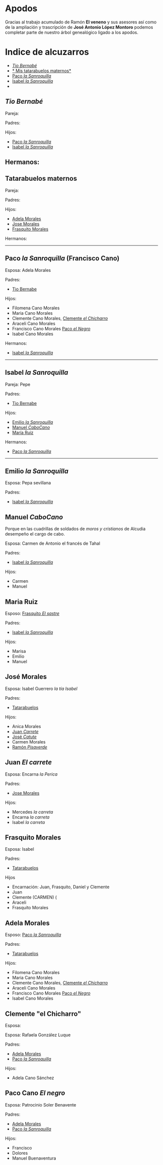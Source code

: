 # Apodos
Gracias al trabajo acumulado de Ramón **El veneno** y sus asesores así como de la ampliación y trascripción de **José Antonio López Montoro** podemos completar parte de nuestro árbol genealógico ligado a los apodos.

# Indice de alcuzarros 


- [*Tio Bernabé*](#tioBernabe) 
- [* Mis tatarabuelos maternos*](#tatara)
- [Paco *la Sanroquilla*](#PacolaSanroquilla)
- [Isabel *la Sanroquilla*](#IsabellaSanroquilla)
- 


## *Tio Bernabé* <a name="tioBernabe"></a> 
  Pareja:

  Padres:

  Hijos:
  - [Paco *la Sanroquilla*](#PacolaSanroquilla)
  - [Isabel *la Sanroquilla*](#IsabellaSanroquilla)


Hermanos:
---

 
## Tatarabuelos maternos <a name="tatara"></a>
  Pareja:
  
  Padres:
  
  
  Hijos:
  - [Adela Morales](#AdelaMorales)
  - [Jose Morales](#JoseMorales)
  - [Frasquito Morales](#FrasquitoMorales)

  Hermanos:
  
---

## Paco *la Sanroquilla* (Francisco Cano) <a name="PacolaSanroquilla"></a> 
  Esposa: Adela Morales
  
  Padres: 
  - [Tio Bernabe](#tioBernabe)
  
  Hijos:
  - Filomena Cano Morales 
  - Maria Cano Morales
  - Clemente Cano Morales, [Clemente *el Chicharro*](#ClementeelChicharro)
  - Araceli Cano Morales
  - Francisco Cano Morales [Paco *el Negro*](#Pacoelnegro)
  - Isabel Cano Morales
  
  Hermanos:
  - [Isabel *la Sanroquilla*](#IsabellaSanroquilla)
 
---

## Isabel *la Sanroquilla* <a name="IsabellaSanroquilla"></a> 
  Pareja: Pepe
  
  Padres:
  - [Tio Bernabe](#tioBernabe)
  
  Hijos: 
  - [Emilio *la Sanroquilla*](#EmilioLaSanroquilla)
  - [Manuel *CaboCano*](#ManuelCaboCano)
  - [María Ruiz](#MariaRuiz)

  Hermanos:
  - [Paco *la Sanroquilla*](#PacolaSanroquilla)

---
<a name="EmilioLaSanroquilla"></a> 
## Emilio *la Sanroquilla* 
  Esposa: Pepa sevillana

  Padres:
  - [Isabel *la Sanroquilla*](#IsabellaSanroquilla)

<a name="ManuelCaboCano"></a> 
## Manuel *CaboCano*
  Porque en las cuadrillas de soldados de *moros y cristianos* de Alcudia desempeño el cargo de cabo.
  
  Esposa: Carmen de Antonio el francés de Tahal
  
  Padres:
  - [Isabel *la Sanroquilla*](#IsabellaSanroquilla)
  
  Hijos: 
  - Carmen
  - Manuel

<a name="MariaRuiz"></a> 
## Maria Ruiz
  Esposo: [Frasquito *El sastre*](#Frasquitoelsastre)

  Padres:
  - [Isabel *la Sanroquilla*](#IsabellaSanroquilla)

  Hijos:
  - Marisa
  - Emilio
  - Manuel
  

<a name="JoseMorales"></a> 
## José Morales  
  Esposa: Isabel Guerrero *la tía Isabel*
  
  Padres:
  - [Tatarabuelos](#tatara)
  
  Hijos:
  - Anica Morales
  - [Juan *Carrete*](#JuanCarrete)
  - [José *Catute*](#JoseCatute)
  - Carmen Morales
  - [Ramón *Pisaverde*](#RamonPisaverde)
  
  
  <a name="JuanCarrete"></a> 
## Juan *El carrete*  
  Esposa: Encarna *la Perica*
  
  Padres:
  - [Jose Morales](#JoseMorales)
  
  Hijos:
  - Mercedes *la carreta*
  - Encarna *la carreta*
  - Isabel *la carreta*



## Frasquito Morales  <a name="FrasquitoMorales"></a>
  Esposa: Isabel

  Padres:
  - [Tatarabuelos](#tatara)

  Hijos
  - Encarnación: Juan, Frasquito, Daniel y Clemente
  - Juan 
  - Clemente   (CARMEN) (
  - Araceli
  - Frasquito Morales



<a name="AdelaMorales"></a> 
## Adela Morales
  Esposo: [Paco *la Sanroquilla*](#PacolaSanroquilla)
  
  Padres:
  - [Tatarabuelos](#tatara)  
  
  Hijos:
  - Filomena Cano Morales 
  - Maria Cano Morales
  - Clemente Cano Morales, [Clemente *el Chicharro*](#ClementeelChicharro)
  - Araceli Cano Morales
  - Francisco Cano Morales [Paco *el Negro*](#Pacoelnegro)
  - Isabel Cano Morales


<a name="ClementeelChicharro"></a> 
## Clemente "el Chicharro"
  Esposa:
  
  Esposa: Rafaela González Luque
  
  Padres:
  - [Adela Morales](#AdelaMorales)
  - [Paco *la Sanroquilla*](#PacolaSanroquilla)
  
 
  Hijos: 
  - Adela Cano Sánchez




<a name="Pacoelnegro"></a> 
## Paco Cano *El negro*
  Esposa: Patrocinio Soler Benavente
  
  Padres:
  - [Adela Morales](#AdelaMorales)
  - [Paco *la Sanroquilla*](#PacolaSanroquilla)
  
  
  Hijos:
  - Francisco
  - Dolores
  - Manuel Buenaventura
  
  
  
